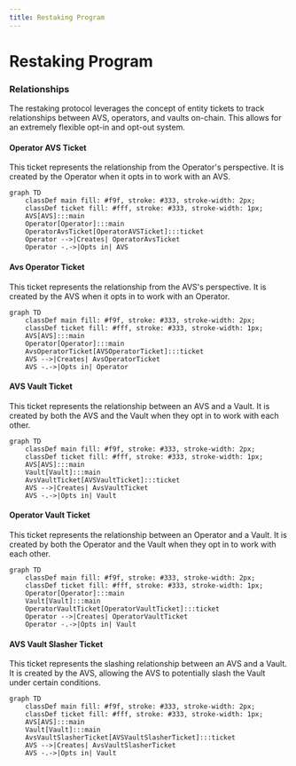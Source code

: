```yaml
---
title: Restaking Program
---
```


# Restaking Program

### Relationships

The restaking protocol leverages the concept of entity tickets to track relationships between AVS, operators, and vaults
on-chain. This allows for an extremely flexible opt-in and opt-out system.

#### Operator AVS Ticket

This ticket represents the relationship from the Operator's perspective. It is created by the Operator when it opts in
to work with an AVS.

```mermaid!
graph TD
    classDef main fill: #f9f, stroke: #333, stroke-width: 2px;
    classDef ticket fill: #fff, stroke: #333, stroke-width: 1px;
    AVS[AVS]:::main
    Operator[Operator]:::main
    OperatorAvsTicket[OperatorAVSTicket]:::ticket
    Operator -->|Creates| OperatorAvsTicket
    Operator -.->|Opts in| AVS
```

#### Avs Operator Ticket

This ticket represents the relationship from the AVS's perspective. It is created by the AVS when it opts in to work
with an Operator.

```mermaid!
graph TD
    classDef main fill: #f9f, stroke: #333, stroke-width: 2px;
    classDef ticket fill: #fff, stroke: #333, stroke-width: 1px;
    AVS[AVS]:::main
    Operator[Operator]:::main
    AvsOperatorTicket[AVSOperatorTicket]:::ticket
    AVS -->|Creates| AvsOperatorTicket
    AVS -.->|Opts in| Operator
```

#### AVS Vault Ticket

This ticket represents the relationship between an AVS and a Vault. It is created by both the AVS and the Vault when
they opt in to work with each other.

```mermaid!
graph TD
    classDef main fill: #f9f, stroke: #333, stroke-width: 2px;
    classDef ticket fill: #fff, stroke: #333, stroke-width: 1px;
    AVS[AVS]:::main
    Vault[Vault]:::main
    AvsVaultTicket[AVSVaultTicket]:::ticket
    AVS -->|Creates| AvsVaultTicket
    AVS -.->|Opts in| Vault
```

#### Operator Vault Ticket

This ticket represents the relationship between an Operator and a Vault. It is created by both the Operator and the
Vault when they opt in to work with each other.

```mermaid!
graph TD
    classDef main fill: #f9f, stroke: #333, stroke-width: 2px;
    classDef ticket fill: #fff, stroke: #333, stroke-width: 1px;
    Operator[Operator]:::main
    Vault[Vault]:::main
    OperatorVaultTicket[OperatorVaultTicket]:::ticket
    Operator -->|Creates| OperatorVaultTicket
    Operator -.->|Opts in| Vault
```

#### AVS Vault Slasher Ticket

This ticket represents the slashing relationship between an AVS and a Vault. It is created by the AVS, allowing the AVS
to potentially slash the Vault under certain conditions.

```mermaid!
graph TD
    classDef main fill: #f9f, stroke: #333, stroke-width: 2px;
    classDef ticket fill: #fff, stroke: #333, stroke-width: 1px;
    AVS[AVS]:::main
    Vault[Vault]:::main
    AvsVaultSlasherTicket[AVSVaultSlasherTicket]:::ticket
    AVS -->|Creates| AvsVaultSlasherTicket
    AVS -.->|Opts in| Vault
```
